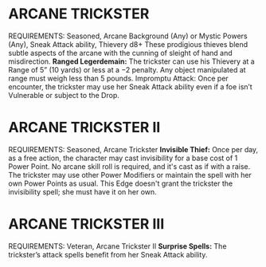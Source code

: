 # ARCANE TRICKSTER
REQUIREMENTS: Seasoned, Arcane Background (Any) or Mystic Powers (Any), Sneak Attack ability, Thievery d8+
These prodigious thieves blend subtle aspects of the arcane with the cunning of sleight of hand and misdirection.
**Ranged Legerdemain:** The trickster can use his Thievery at a Range of 5” (10 yards) or less at a −2 penalty. Any object manipulated at range must weigh less than 5 pounds. Impromptu Attack: Once per encounter, the trickster may use her Sneak Attack ability even if a foe isn’t Vulnerable or subject to the Drop.

# ARCANE TRICKSTER II
REQUIREMENTS: Seasoned, Arcane Trickster
**Invisible Thief:** Once per day, as a free action, the character may cast invisibility for a base cost of 1 Power Point. No arcane skill roll is required, and it's cast as if with a raise. The trickster may use other Power Modifiers or maintain the spell with her own Power Points as usual.
This Edge doesn't grant the trickster the invisibility spell; she must have it on her own.

# ARCANE TRICKSTER III
REQUIREMENTS: Veteran, Arcane Trickster II
**Surprise Spells:** The trickster’s attack spells benefit from her Sneak Attack ability.